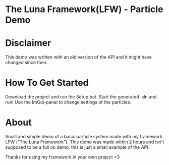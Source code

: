 # The Luna Framework(LFW) - Particle Demo

# Disclaimer

This demo was written with an old version of the API and it might have changed since then.


# How To Get Started

Download the project and run the Setup.bat. Start the generated .sln and run!
Use the ImGui-panel to change settings of the particles.


# About

Small and simple demo of a basic particle system made with my framework LFW ("The Luna Framework").
This demo was made within 2 hours and isn't supposed to be a full on demo, this is just a small example of the API.

Thanks for using my framework in your own project <3